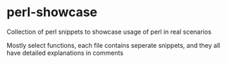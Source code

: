 perl-showcase
=============

Collection of perl snippets to showcase usage of perl in real scenarios

Mostly select functions, each file contains seperate snippets, and they all have 
detailed explanations in comments